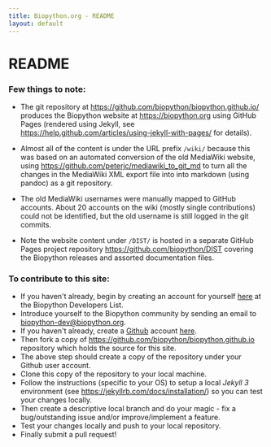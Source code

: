 ```yaml
---
title: Biopython.org - README
layout: default
---
```


# README

### Few things to note:
- The git repository at <https://github.com/biopython/biopython.github.io/>
produces the Biopython website at <https://biopython.org> using GitHub Pages (rendered using Jekyll, see <https://help.github.com/articles/using-jekyll-with-pages/> for details).

- Almost all of the content is under the URL prefix ``/wiki/`` because this was based on an automated conversion of the old MediaWiki website, using <https://github.com/peterjc/mediawiki_to_git_md> to turn all the changes in the MediaWiki XML export file into into markdown (using pandoc) as a git repository.

- The old MediaWiki usernames were manually mapped to GitHub accounts. About 20 accounts on the wiki (mostly single contributions) could not be identified, but the old username is still logged in the git commits.

- Note the website content under ``/DIST/`` is hosted in a separate GitHub Pages project repository <https://github.com/biopython/DIST> covering the Biopython releases and assorted documentation files.

### To contribute to this site:
- If you haven't already, begin by creating an account for yourself [here](http://lists.open-bio.org/mailman/listinfo/biopython-dev/) at the Biopython Developers List.
- Introduce yourself to the Biopython community by sending an email to <biopython-dev@biopython.org>.
- If you haven't already, create a [Github](https://github.com/) account [here](https://github.com/join?source=header-home).
- Then fork a copy of <https://github.com/biopython/biopython.github.io> repository which holds the source for this site.
- The above step should create a copy of the repository under your Github user account.
- Clone this copy of the repository to your local machine.
- Follow the instructions (specific to your OS) to setup a local *Jekyll 3* environment (see <https://jekyllrb.com/docs/installation/>) so you can test your changes locally.
- Then create a descriptive local branch and do your magic - fix a bug/outstanding issue and/or improve/implement a feature.
- Test your changes locally and push to your local repository.
- Finally submit a pull request!